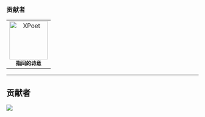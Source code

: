 ### 贡献者
<!-- readme: collaborators,contributors -start -->
<table>
<tr>
    <td align="center">
        <a href="https://github.com/XPoet">
            <img src="https://avatars.githubusercontent.com/u/24516169?v=4" width="100;" alt="XPoet"/>
            <br />
            <sub><b>指间的诗意</b></sub>
        </a>
    </td></tr>
</table>
<!-- readme: collaborators,contributors -end -->


---

## 贡献者

<a href="https://github.com/XPoet/hexo-theme-keep/graphs/contributors">
  <img src="https://contrib.rocks/image?repo=XPoet/hexo-theme-keep" />
</a>
